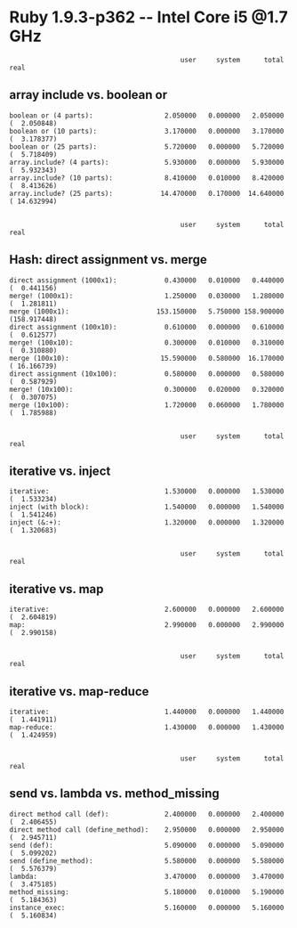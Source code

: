 Ruby 1.9.3-p362 -- Intel Core i5 @1.7 GHz
=========================================


                                               user     system      total        real
array include vs. boolean or
----------------------------

    boolean or (4 parts):                  2.050000   0.000000   2.050000 (  2.050848)
    boolean or (10 parts):                 3.170000   0.000000   3.170000 (  3.178377)
    boolean or (25 parts):                 5.720000   0.000000   5.720000 (  5.718409)
    array.include? (4 parts):              5.930000   0.000000   5.930000 (  5.932343)
    array.include? (10 parts):             8.410000   0.010000   8.420000 (  8.413626)
    array.include? (25 parts):            14.470000   0.170000  14.640000 ( 14.632994)


                                               user     system      total        real
Hash: direct assignment vs. merge
---------------------------------

    direct assignment (1000x1):            0.430000   0.010000   0.440000 (  0.441156)
    merge! (1000x1):                       1.250000   0.030000   1.280000 (  1.281811)
    merge (1000x1):                      153.150000   5.750000 158.900000 (158.917448)
    direct assignment (100x10):            0.610000   0.000000   0.610000 (  0.612577)
    merge! (100x10):                       0.300000   0.010000   0.310000 (  0.310880)
    merge (100x10):                       15.590000   0.580000  16.170000 ( 16.166739)
    direct assignment (10x100):            0.580000   0.000000   0.580000 (  0.587929)
    merge! (10x100):                       0.300000   0.020000   0.320000 (  0.307075)
    merge (10x100):                        1.720000   0.060000   1.780000 (  1.785988)


                                               user     system      total        real
iterative vs. inject
--------------------

    iterative:                             1.530000   0.000000   1.530000 (  1.533234)
    inject (with block):                   1.540000   0.000000   1.540000 (  1.541246)
    inject (&:+):                          1.320000   0.000000   1.320000 (  1.320683)


                                               user     system      total        real
iterative vs. map
-----------------

    iterative:                             2.600000   0.000000   2.600000 (  2.604819)
    map:                                   2.990000   0.000000   2.990000 (  2.990158)


                                               user     system      total        real
iterative vs. map-reduce
------------------------

    iterative:                             1.440000   0.000000   1.440000 (  1.441911)
    map-reduce:                            1.430000   0.000000   1.430000 (  1.424959)


                                               user     system      total        real
send vs. lambda vs. method_missing
----------------------------------

    direct method call (def):              2.400000   0.000000   2.400000 (  2.406455)
    direct method call (define_method):    2.950000   0.000000   2.950000 (  2.945711)
    send (def):                            5.090000   0.000000   5.090000 (  5.099202)
    send (define_method):                  5.580000   0.000000   5.580000 (  5.576379)
    lambda:                                3.470000   0.000000   3.470000 (  3.475185)
    method_missing:                        5.180000   0.010000   5.190000 (  5.184363)
    instance_exec:                         5.160000   0.000000   5.160000 (  5.160834)
